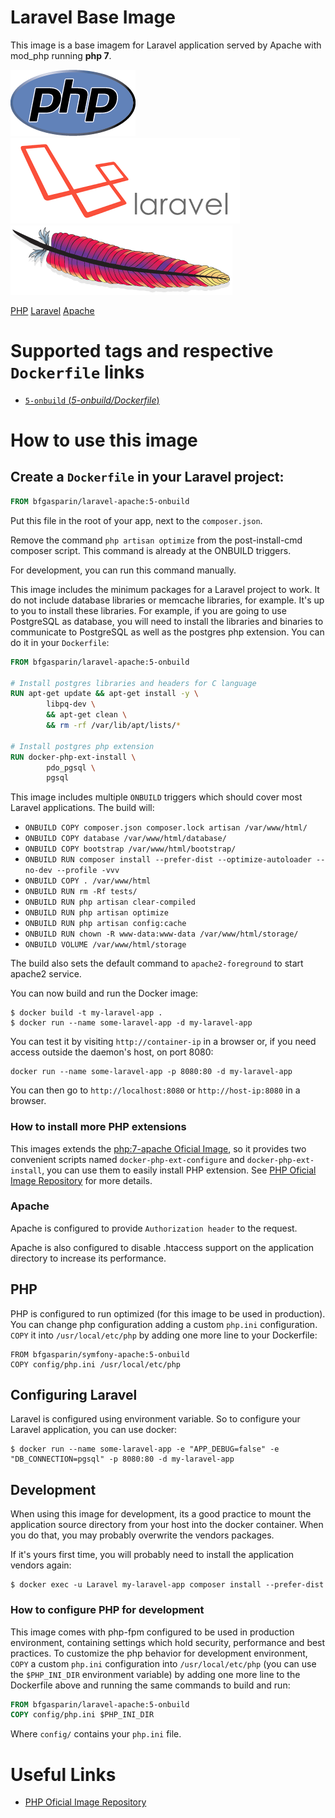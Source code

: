 # Laravel Base Image

This image is a base imagem for Laravel application served by Apache with mod_php running **php 7**.

![logo PHP](php-logo.png) ![logo Laravel](laravel-logo.png) ![Apache](httpd-logo.png)

[PHP][1]
[Laravel][2]
[Apache][3]

# Supported tags and respective `Dockerfile` links

* [`5-onbuild` (*5-onbuild/Dockerfile*)](5-onbuild/Dockerfile)

# How to use this image

## Create a `Dockerfile` in your Laravel project:

```dockerfile
FROM bfgasparin/laravel-apache:5-onbuild
```

Put this file in the root of your app, next to the `composer.json`.

Remove the command `php artisan optimize` from the post-install-cmd composer script. This command is already at the ONBUILD triggers.

For development, you can run this command manually.

This image includes the minimum packages for a Laravel project to work. It do not include database
libraries or memcache libraries, for example. It's up to you to install these libraries. For
example, if you are going to use PostgreSQL as database, you will need to install the libraries
and binaries to communicate to PostgreSQL as well as the postgres php extension.
You can do it in your `Dockerfile`:

```dockerfile
FROM bfgasparin/laravel-apache:5-onbuild

# Install postgres libraries and headers for C language
RUN apt-get update && apt-get install -y \
        libpq-dev \
        && apt-get clean \
        && rm -rf /var/lib/apt/lists/*

# Install postgres php extension
RUN docker-php-ext-install \
        pdo_pgsql \
        pgsql
```

This image includes multiple `ONBUILD` triggers which should cover most Laravel applications.
The build will:

* `ONBUILD COPY composer.json composer.lock artisan /var/www/html/`
* `ONBUILD COPY database /var/www/html/database/`
* `ONBUILD COPY bootstrap /var/www/html/bootstrap/`
* `ONBUILD RUN composer install --prefer-dist --optimize-autoloader --no-dev --profile -vvv`
* `ONBUILD COPY . /var/www/html`
* `ONBUILD RUN rm -Rf tests/`
* `ONBUILD RUN php artisan clear-compiled`
* `ONBUILD RUN php artisan optimize`
* `ONBUILD RUN php artisan config:cache`
* `ONBUILD RUN chown -R www-data:www-data /var/www/html/storage/`
* `ONBUILD VOLUME /var/www/html/storage`


The build also sets the default command to `apache2-foreground` to start apache2 service.

You can now build and run the Docker image:

```console
$ docker build -t my-laravel-app .
$ docker run --name some-laravel-app -d my-laravel-app
```

You can test it by visiting `http://container-ip` in a browser or, if you need access outside
the daemon's host, on port 8080:

    docker run --name some-laravel-app -p 8080:80 -d my-laravel-app

You can then go to `http://localhost:8080` or `http://host-ip:8080` in a browser.

### How to install more PHP extensions

This images extends the [php:7-apache Oficial Image][3], so it provides two convenient scripts 
named `docker-php-ext-configure` and `docker-php-ext-install`, 
you can use them to easily install PHP extension. See [PHP Oficial Image Repository][3] for 
more details.

### Apache

Apache is configured to provide `Authorization header` to the request.

Apache is also configured to disable .htaccess support on the application directory
to increase its performance.

## PHP

PHP is configured to run optimized (for this image to be used in production). You can change php
configuration adding a custom `php.ini` configuration. `COPY` it into `/usr/local/etc/php` by
adding one more line to your Dockerfile:

    FROM bfgasparin/symfony-apache:5-onbuild
    COPY config/php.ini /usr/local/etc/php

## Configuring Laravel

Laravel is configured using environment variable. So to configure your Laravel application, you can use
docker:

```console
$ docker run --name some-laravel-app -e "APP_DEBUG=false" -e "DB_CONNECTION=pgsql" -p 8080:80 -d my-laravel-app
```

## Development

When using this image for development, its a good practice to mount the application source directory
from your host into the docker container. When you do that, you may probably overwrite the
vendors packages.

If it's yours first time, you will probably need to install the application vendors again:

```console
$ docker exec -u Laravel my-laravel-app composer install --prefer-dist
```

### How to configure PHP for development

This image comes with php-fpm configured to be used in production environment, containing settings which hold 
security, performance and best practices. To customize the php behavior for development environment, `COPY`
 a custom `php.ini` configuration into `/usr/local/etc/php` (you can use the `$PHP_INI_DIR` environment variable) 
 by adding one more line to the Dockerfile above and running the same commands to build and run:

```dockerfile
FROM bfgasparin/laravel-apache:5-onbuild
COPY config/php.ini $PHP_INI_DIR
```

Where `config/` contains your `php.ini` file.

# Useful Links

- [PHP Oficial Image Repository][3]

[1]: http://http://php.net/
[2]: https://laravel.com
[3]: http://httpd.apache.org
